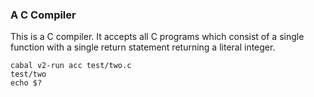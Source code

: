 ### A C Compiler

This is a C compiler. It accepts all C programs which consist of a single
function with a single return statement returning a literal integer.

    cabal v2-run acc test/two.c
    test/two
    echo $?
